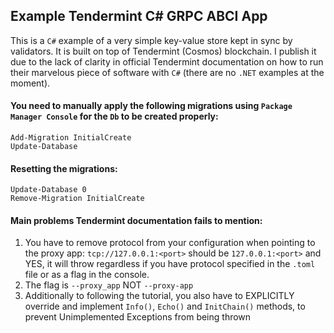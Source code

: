 ## Example Tendermint C# GRPC ABCI App

This is a `C#` example of a very simple key-value store kept in sync by validators. It is built on top of Tendermint (Cosmos) blockchain. I publish it due to the lack of clarity in official Tendermint documentation on how to run their marvelous piece of software with `C#` (there are no `.NET` examples at the moment). 

#### You need to manually apply the following migrations using `Package Manager Console` for the `Db` to be created properly:
```
Add-Migration InitialCreate
Update-Database
```

#### Resetting the migrations:
```
Update-Database 0
Remove-Migration InitialCreate
```
   
#### Main problems Tendermint documentation fails to mention:

1. You have to remove protocol from your configuration when pointing to the proxy app: `tcp://127.0.0.1:<port>` should be `127.0.0.1:<port>` and YES, it will throw regardless if you have protocol specified in the `.toml` file or as a flag in the console.
2. The flag is `--proxy_app` NOT `--proxy-app` 
3. Additionally to following the tutorial, you also have to EXPLICITLY override and implement `Info()`, `Echo()` and `InitChain()` methods, to prevent Unimplemented Exceptions from being thrown



